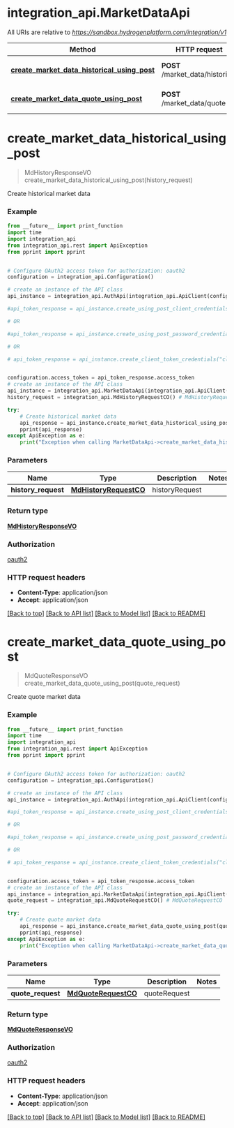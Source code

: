 # integration_api.MarketDataApi

All URIs are relative to *https://sandbox.hydrogenplatform.com/integration/v1*

Method | HTTP request | Description
------------- | ------------- | -------------
[**create_market_data_historical_using_post**](MarketDataApi.md#create_market_data_historical_using_post) | **POST** /market_data/historical | Create historical market data
[**create_market_data_quote_using_post**](MarketDataApi.md#create_market_data_quote_using_post) | **POST** /market_data/quote | Create quote market data


# **create_market_data_historical_using_post**
> MdHistoryResponseVO create_market_data_historical_using_post(history_request)

Create historical market data

### Example
```python
from __future__ import print_function
import time
import integration_api
from integration_api.rest import ApiException
from pprint import pprint


# Configure OAuth2 access token for authorization: oauth2
configuration = integration_api.Configuration()

# create an instance of the API class
api_instance = integration_api.AuthApi(integration_api.ApiClient(configuration))

#api_token_response = api_instance.create_using_post_client_credentials("client_id", "password")

# OR

#api_token_response = api_instance.create_using_post_password_credentials("client_id","password", "username", "secret" )

# OR

# api_token_response = api_instance.create_client_token_credentials("client_id", "password", "client_token");


configuration.access_token = api_token_response.access_token
# create an instance of the API class
api_instance = integration_api.MarketDataApi(integration_api.ApiClient(configuration))
history_request = integration_api.MdHistoryRequestCO() # MdHistoryRequestCO | historyRequest

try:
    # Create historical market data
    api_response = api_instance.create_market_data_historical_using_post(history_request)
    pprint(api_response)
except ApiException as e:
    print("Exception when calling MarketDataApi->create_market_data_historical_using_post: %s\n" % e)
```

### Parameters

Name | Type | Description  | Notes
------------- | ------------- | ------------- | -------------
 **history_request** | [**MdHistoryRequestCO**](MdHistoryRequestCO.md)| historyRequest | 

### Return type

[**MdHistoryResponseVO**](MdHistoryResponseVO.md)

### Authorization

[oauth2](../README.md#oauth2)

### HTTP request headers

 - **Content-Type**: application/json
 - **Accept**: application/json

[[Back to top]](#) [[Back to API list]](../README.md#documentation-for-api-endpoints) [[Back to Model list]](../README.md#documentation-for-models) [[Back to README]](../README.md)

# **create_market_data_quote_using_post**
> MdQuoteResponseVO create_market_data_quote_using_post(quote_request)

Create quote market data

### Example
```python
from __future__ import print_function
import time
import integration_api
from integration_api.rest import ApiException
from pprint import pprint


# Configure OAuth2 access token for authorization: oauth2
configuration = integration_api.Configuration()

# create an instance of the API class
api_instance = integration_api.AuthApi(integration_api.ApiClient(configuration))

#api_token_response = api_instance.create_using_post_client_credentials("client_id", "password")

# OR

#api_token_response = api_instance.create_using_post_password_credentials("client_id","password", "username", "secret" )

# OR

# api_token_response = api_instance.create_client_token_credentials("client_id", "password", "client_token");


configuration.access_token = api_token_response.access_token
# create an instance of the API class
api_instance = integration_api.MarketDataApi(integration_api.ApiClient(configuration))
quote_request = integration_api.MdQuoteRequestCO() # MdQuoteRequestCO | quoteRequest

try:
    # Create quote market data
    api_response = api_instance.create_market_data_quote_using_post(quote_request)
    pprint(api_response)
except ApiException as e:
    print("Exception when calling MarketDataApi->create_market_data_quote_using_post: %s\n" % e)
```

### Parameters

Name | Type | Description  | Notes
------------- | ------------- | ------------- | -------------
 **quote_request** | [**MdQuoteRequestCO**](MdQuoteRequestCO.md)| quoteRequest | 

### Return type

[**MdQuoteResponseVO**](MdQuoteResponseVO.md)

### Authorization

[oauth2](../README.md#oauth2)

### HTTP request headers

 - **Content-Type**: application/json
 - **Accept**: application/json

[[Back to top]](#) [[Back to API list]](../README.md#documentation-for-api-endpoints) [[Back to Model list]](../README.md#documentation-for-models) [[Back to README]](../README.md)

